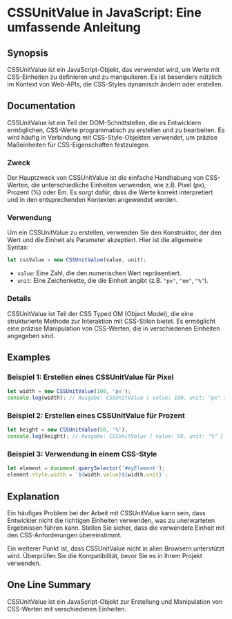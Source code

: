 <!--
Meta Description: # CSSUnitValue in JavaScript: Eine umfassende Anleitung ## Synopsis CSSUnitValue ist ein JavaScript-Objekt, das verwendet wird, um Werte mit CSS-Einhe...
Meta Keywords: cssunitvalue, die, css, ist, javascript
-->

# CSSUnitValue in JavaScript: Eine umfassende Anleitung

## Synopsis
CSSUnitValue ist ein JavaScript-Objekt, das verwendet wird, um Werte mit CSS-Einheiten zu definieren und zu manipulieren. Es ist besonders nützlich im Kontext von Web-APIs, die CSS-Styles dynamisch ändern oder erstellen.

## Documentation
CSSUnitValue ist ein Teil der DOM-Schnittstellen, die es Entwicklern ermöglichen, CSS-Werte programmatisch zu erstellen und zu bearbeiten. Es wird häufig in Verbindung mit CSS-Style-Objekten verwendet, um präzise Maßeinheiten für CSS-Eigenschaften festzulegen.

### Zweck
Der Hauptzweck von CSSUnitValue ist die einfache Handhabung von CSS-Werten, die unterschiedliche Einheiten verwenden, wie z.B. Pixel (px), Prozent (%) oder Em. Es sorgt dafür, dass die Werte korrekt interpretiert und in den entsprechenden Kontexten angewendet werden.

### Verwendung
Um ein CSSUnitValue zu erstellen, verwenden Sie den Konstruktor, der den Wert und die Einheit als Parameter akzeptiert. Hier ist die allgemeine Syntax:

```javascript
let cssValue = new CSSUnitValue(value, unit);
```

- `value`: Eine Zahl, die den numerischen Wert repräsentiert.
- `unit`: Eine Zeichenkette, die die Einheit angibt (z.B. `"px"`, `"em"`, `"%"`).

### Details
CSSUnitValue ist Teil der CSS Typed OM (Object Model), die eine strukturierte Methode zur Interaktion mit CSS-Stilen bietet. Es ermöglicht eine präzise Manipulation von CSS-Werten, die in verschiedenen Einheiten angegeben sind.

## Examples
### Beispiel 1: Erstellen eines CSSUnitValue für Pixel
```javascript
let width = new CSSUnitValue(100, 'px');
console.log(width); // Ausgabe: CSSUnitValue { value: 100, unit: "px" }
```

### Beispiel 2: Erstellen eines CSSUnitValue für Prozent
```javascript
let height = new CSSUnitValue(50, '%');
console.log(height); // Ausgabe: CSSUnitValue { value: 50, unit: "%" }
```

### Beispiel 3: Verwendung in einem CSS-Style
```javascript
let element = document.querySelector('#myElement');
element.style.width = `${width.value}${width.unit}`;
```

## Explanation
Ein häufiges Problem bei der Arbeit mit CSSUnitValue kann sein, dass Entwickler nicht die richtigen Einheiten verwenden, was zu unerwarteten Ergebnissen führen kann. Stellen Sie sicher, dass die verwendete Einheit mit den CSS-Anforderungen übereinstimmt.

Ein weiterer Punkt ist, dass CSSUnitValue nicht in allen Browsern unterstützt wird. Überprüfen Sie die Kompatibilität, bevor Sie es in Ihrem Projekt verwenden.

## One Line Summary
CSSUnitValue ist ein JavaScript-Objekt zur Erstellung und Manipulation von CSS-Werten mit verschiedenen Einheiten.